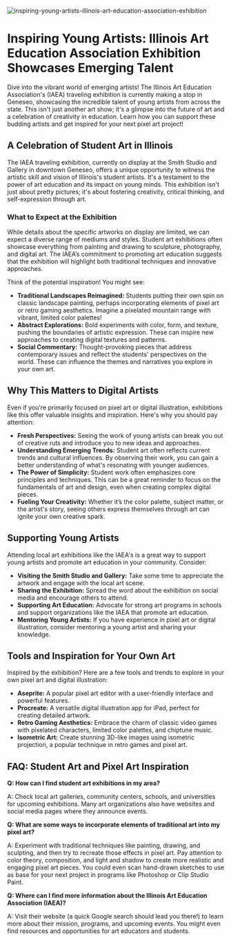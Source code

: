 ![inspiring-young-artists-illinois-art-education-association-exhibition](https://images.pexels.com/photos/19996932/pexels-photo-19996932.jpeg?auto=compress&cs=tinysrgb&fit=crop&h=627&w=1200)

# Inspiring Young Artists: Illinois Art Education Association Exhibition Showcases Emerging Talent

Dive into the vibrant world of emerging artists! The Illinois Art Education Association's (IAEA) traveling exhibition is currently making a stop in Geneseo, showcasing the incredible talent of young artists from across the state. This isn't just another art show; it's a glimpse into the future of art and a celebration of creativity in education. Learn how you can support these budding artists and get inspired for your next pixel art project!

## A Celebration of Student Art in Illinois

The IAEA traveling exhibition, currently on display at the Smith Studio and Gallery in downtown Geneseo, offers a unique opportunity to witness the artistic skill and vision of Illinois's student artists. It's a testament to the power of art education and its impact on young minds. This exhibition isn't just about pretty pictures; it's about fostering creativity, critical thinking, and self-expression through art.

### What to Expect at the Exhibition

While details about the specific artworks on display are limited, we can expect a diverse range of mediums and styles. Student art exhibitions often showcase everything from painting and drawing to sculpture, photography, and digital art. The IAEA’s commitment to promoting art education suggests that the exhibition will highlight both traditional techniques and innovative approaches.

Think of the potential inspiration! You might see: 

*   **Traditional Landscapes Reimagined:** Students putting their own spin on classic landscape painting, perhaps incorporating elements of pixel art or retro gaming aesthetics. Imagine a pixelated mountain range with vibrant, limited color palettes! 
*   **Abstract Explorations:** Bold experiments with color, form, and texture, pushing the boundaries of artistic expression. These can inspire new approaches to creating digital textures and patterns.
*   **Social Commentary:** Thought-provoking pieces that address contemporary issues and reflect the students' perspectives on the world. These can influence the themes and narratives you explore in your own art.

## Why This Matters to Digital Artists

Even if you're primarily focused on pixel art or digital illustration, exhibitions like this offer valuable insights and inspiration. Here's why you should pay attention:

*   **Fresh Perspectives:** Seeing the work of young artists can break you out of creative ruts and introduce you to new ideas and approaches.
*   **Understanding Emerging Trends:** Student art often reflects current trends and cultural influences. By observing their work, you can gain a better understanding of what's resonating with younger audiences.
*   **The Power of Simplicity:** Student work often emphasizes core principles and techniques. This can be a great reminder to focus on the fundamentals of art and design, even when creating complex digital pieces.
*   **Fueling Your Creativity:** Whether it’s the color palette, subject matter, or the artist's story, seeing others express themselves through art can ignite your own creative spark. 

## Supporting Young Artists

Attending local art exhibitions like the IAEA's is a great way to support young artists and promote art education in your community. Consider:

*   **Visiting the Smith Studio and Gallery:** Take some time to appreciate the artwork and engage with the local art scene.
*   **Sharing the Exhibition:** Spread the word about the exhibition on social media and encourage others to attend.
*   **Supporting Art Education:** Advocate for strong art programs in schools and support organizations like the IAEA that promote art education.
*   **Mentoring Young Artists:** If you have experience in pixel art or digital illustration, consider mentoring a young artist and sharing your knowledge.

## Tools and Inspiration for Your Own Art

Inspired by the exhibition? Here are a few tools and trends to explore in your own pixel art and digital illustration:

*   **Aseprite:** A popular pixel art editor with a user-friendly interface and powerful features.
*   **Procreate:** A versatile digital illustration app for iPad, perfect for creating detailed artwork.
*   **Retro Gaming Aesthetics:** Embrace the charm of classic video games with pixelated characters, limited color palettes, and chiptune music.
*   **Isometric Art:** Create stunning 3D-like images using isometric projection, a popular technique in retro games and pixel art.

## FAQ: Student Art and Pixel Art Inspiration

**Q: How can I find student art exhibitions in my area?**

A: Check local art galleries, community centers, schools, and universities for upcoming exhibitions. Many art organizations also have websites and social media pages where they announce events.

**Q: What are some ways to incorporate elements of traditional art into my pixel art?**

A: Experiment with traditional techniques like painting, drawing, and sculpting, and then try to recreate those effects in pixel art. Pay attention to color theory, composition, and light and shadow to create more realistic and engaging pixel art pieces. You could even scan hand-drawn sketches to use as base for your next project in programs like Photoshop or Clip Studio Paint.

**Q: Where can I find more information about the Illinois Art Education Association (IAEA)?**

A: Visit their website (a quick Google search should lead you there!) to learn more about their mission, programs, and upcoming events. You might even find resources and opportunities for art educators and students.